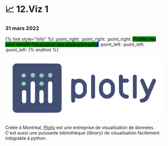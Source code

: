 # 📈 12.Viz 1

### 31 mars 2022

{% hint style="info" %}
:point\_right: :point\_right: :point\_right: <mark style="background-color:green;">Profitez-en pour remplir l'</mark>[<mark style="background-color:green;">évaluation des enseignements</mark>](https://evaluation.uqam.ca)<mark style="background-color:blue;">!</mark> :point\_left: :point\_left: :point\_left:
{% endhint %}

![](../.gitbook/assets/logo-plotly.png)

Créée à Montréal, [Plotly](https://plotly.com) est une entreprise de visualisation de données. C'est aussi une puissante bibliothèque (_library_) de visualisation facilement intégrable à python.
